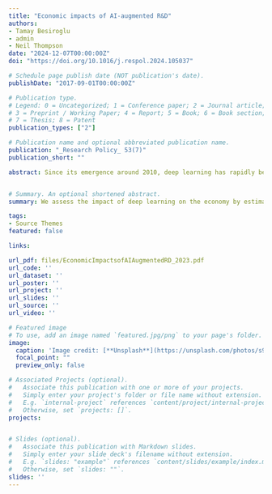 ```yaml
---
title: "Economic impacts of AI-augmented R&D"
authors:
- Tamay Besiroglu
- admin
- Neil Thompson
date: "2024-12-07T00:00:00Z"
doi: "https://doi.org/10.1016/j.respol.2024.105037"

# Schedule page publish date (NOT publication's date).
publishDate: "2017-09-01T00:00:00Z"

# Publication type.
# Legend: 0 = Uncategorized; 1 = Conference paper; 2 = Journal article;
# 3 = Preprint / Working Paper; 4 = Report; 5 = Book; 6 = Book section;
# 7 = Thesis; 8 = Patent
publication_types: ["2"]

# Publication name and optional abbreviated publication name.
publication: "_Research Policy_ 53(7)"
publication_short: ""

abstract: Since its emergence around 2010, deep learning has rapidly become the most important technique in Artificial Intelligence (AI), producing an array of scientific firsts in areas as diverse as protein folding, drug discovery, integrated chip design, and weather prediction. As scientists and engineers adopt deep learning, it is important to consider what effect widespread deployment would have on scientific progress and, ultimately, economic growth. We assess this impact by estimating the idea production function for AI in two computer vision tasks that are considered key test-beds for deep learning and show that AI idea production is notably more capital-intensive than traditional R&D. Because increasing the capital-intensity of R&D accelerates the investments that make scientists and engineers more productive, our work suggests that AI-augmented R&D has the potential to speed up technological change and economic growth.


# Summary. An optional shortened abstract.
summary: We assess the impact of deep learning on the economy by estimating the idea production function for AI in two computer vision tasks that are considered key test-beds for deep learning and show that AI idea production is notably more capital-intensive than traditional R&D and suggests that AI-augmented R&D has the potential to speed up technological change and economic growth.

tags:
- Source Themes
featured: false

links:

url_pdf: files/EconomicImpactsofAIAugmentedRD_2023.pdf
url_code: ''
url_dataset: ''
url_poster: ''
url_project: ''
url_slides: ''
url_source: ''
url_video: ''

# Featured image
# To use, add an image named `featured.jpg/png` to your page's folder. 
image:
  caption: 'Image credit: [**Unsplash**](https://unsplash.com/photos/s9CC2SKySJM)'
  focal_point: ""
  preview_only: false

# Associated Projects (optional).
#   Associate this publication with one or more of your projects.
#   Simply enter your project's folder or file name without extension.
#   E.g. `internal-project` references `content/project/internal-project/index.md`.
#   Otherwise, set `projects: []`.
projects:


# Slides (optional).
#   Associate this publication with Markdown slides.
#   Simply enter your slide deck's filename without extension.
#   E.g. `slides: "example"` references `content/slides/example/index.md`.
#   Otherwise, set `slides: ""`.
slides: ''
---
```

